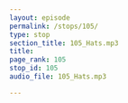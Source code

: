 ```yaml
---
layout: episode
permalink: /stops/105/
type: stop
section_title: 105_Hats.mp3
title: 
page_rank: 105
stop_id: 105
audio_file: 105_Hats.mp3

---
```

